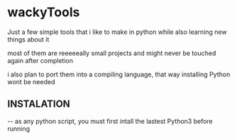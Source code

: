 # wackyTools
Just a few simple tools that i like to make in python while also learning new things about it 

most of them are reeeeeally small projects and might never be touched again after completion

i also plan to port them into a compiling language, that way installing Python wont be needed

## INSTALATION ##

-- as any python script, you must first intall the lastest Python3 before running 
